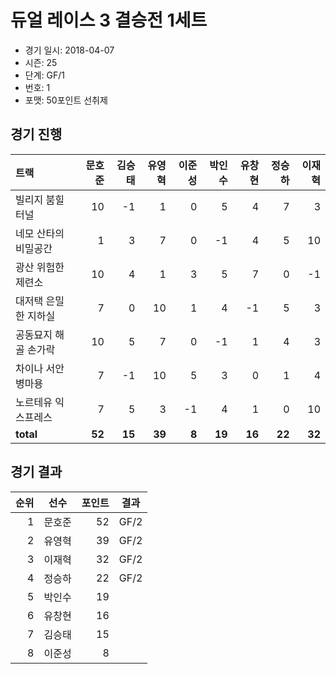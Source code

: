 # 듀얼 레이스 3 결승전 1세트

- 경기 일시: 2018-04-07
- 시즌: 25
- 단계: GF/1
- 번호: 1
- 포맷: 50포인트 선취제





## 경기 진행

| 트랙 | 문호준 | 김승태 | 유영혁 | 이준성 | 박인수 | 유창현 | 정승하 | 이재혁 |
|:---|---:|---:|---:|---:|---:|---:|---:|---:|
| 빌리지 붐힐터널 | 10 | -1 | 1 | 0 | 5 | 4 | 7 | 3 |
| 네모 산타의 비밀공간 | 1 | 3 | 7 | 0 | -1 | 4 | 5 | 10 |
| 광산 위험한 제련소 | 10 | 4 | 1 | 3 | 5 | 7 | 0 | -1 |
| 대저택 은밀한 지하실 | 7 | 0 | 10 | 1 | 4 | -1 | 5 | 3 |
| 공동묘지 해골 손가락 | 10 | 5 | 7 | 0 | -1 | 1 | 4 | 3 |
| 차이나 서안 병마용 | 7 | -1 | 10 | 5 | 3 | 0 | 1 | 4 |
| 노르테유 익스프레스 | 7 | 5 | 3 | -1 | 4 | 1 | 0 | 10 |
| __total__ | __52__ | __15__ | __39__ | __8__ | __19__ | __16__ | __22__ | __32__ |




## 경기 결과

| 순위 | 선수 | 포인트 | 결과 |
|---:|:---:|---:|:---:|
| 1 | 문호준 | 52 | GF/2 |
| 2 | 유영혁 | 39 | GF/2 |
| 3 | 이재혁 | 32 | GF/2 |
| 4 | 정승하 | 22 | GF/2 |
| 5 | 박인수 | 19 |  |
| 6 | 유창현 | 16 |  |
| 7 | 김승태 | 15 |  |
| 8 | 이준성 | 8 |  |

